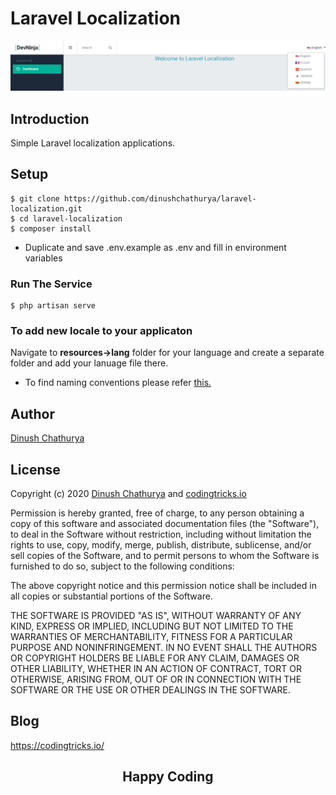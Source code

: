# Laravel Localization 

![Alt text](public\img\localization.png "Title")

## Introduction

Simple Laravel localization applications.

## Setup
 
```
$ git clone https://github.com/dinushchathurya/laravel-localization.git
$ cd laravel-localization
$ composer install
```
  - Duplicate and save .env.example as .env and fill in environment variables

### Run The Service
```
$ php artisan serve
```
### To add new locale to your applicaton
Navigate to <b>resources->lang</b> folder for your language and create a separate folder and add your lanuage file there.

* To find naming conventions please refer <a href="https://www.science.co.il/language/Codes.php">this.</a>

## Author
[Dinush Chathurya](https://dinushchathurya.github.io/)

## License

Copyright (c) 2020 <a href="https://dinushchathurya.github.io/">Dinush Chathurya</a> and <a href="https://codingtricks.io/">codingtricks.io</a>

Permission is hereby granted, free of charge, to any person obtaining
a copy of this software and associated documentation files (the
"Software"), to deal in the Software without restriction, including
without limitation the rights to use, copy, modify, merge, publish,
distribute, sublicense, and/or sell copies of the Software, and to
permit persons to whom the Software is furnished to do so, subject to
the following conditions:

The above copyright notice and this permission notice shall be
included in all copies or substantial portions of the Software.

THE SOFTWARE IS PROVIDED "AS IS", WITHOUT WARRANTY OF ANY KIND,
EXPRESS OR IMPLIED, INCLUDING BUT NOT LIMITED TO THE WARRANTIES OF
MERCHANTABILITY, FITNESS FOR A PARTICULAR PURPOSE AND
NONINFRINGEMENT. IN NO EVENT SHALL THE AUTHORS OR COPYRIGHT HOLDERS BE
LIABLE FOR ANY CLAIM, DAMAGES OR OTHER LIABILITY, WHETHER IN AN ACTION
OF CONTRACT, TORT OR OTHERWISE, ARISING FROM, OUT OF OR IN CONNECTION
WITH THE SOFTWARE OR THE USE OR OTHER DEALINGS IN THE SOFTWARE.

## Blog

https://codingtricks.io/

## 

<p ><h2 align="center">Happy<i class="fa fa-heart" style="color:red;"></i> Coding<i class="fa fa-code" style="color:orange;"> </i></h2></p>
